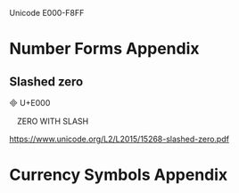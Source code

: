 Unicode E000-F8FF

# Number Forms Appendix
## Slashed zero
	U+E000

　ZERO WITH SLASH

  https://www.unicode.org/L2/L2015/15268-slashed-zero.pdf

# Currency Symbols Appendix

